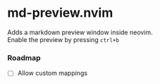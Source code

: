 # md-preview.nvim

Adds a markdown preview window inside neovim.\
Enable the preview by pressing `ctrl+b`

### Roadmap

- [ ] Allow custom mappings
